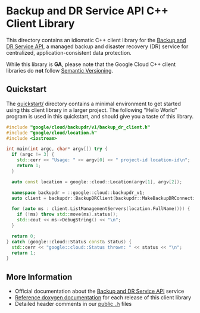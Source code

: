 # Backup and DR Service API C++ Client Library

This directory contains an idiomatic C++ client library for the
[Backup and DR Service API][cloud-service-docs], a managed backup and disaster
recovery (DR) service for centralized, application-consistent data protection.

While this library is **GA**, please note that the Google Cloud C++ client
libraries do **not** follow [Semantic Versioning](https://semver.org/).

## Quickstart

The [quickstart/](quickstart/README.md) directory contains a minimal environment
to get started using this client library in a larger project. The following
"Hello World" program is used in this quickstart, and should give you a taste of
this library.

<!-- inject-quickstart-start -->

```cc
#include "google/cloud/backupdr/v1/backup_dr_client.h"
#include "google/cloud/location.h"
#include <iostream>

int main(int argc, char* argv[]) try {
  if (argc != 3) {
    std::cerr << "Usage: " << argv[0] << " project-id location-id\n";
    return 1;
  }

  auto const location = google::cloud::Location(argv[1], argv[2]);

  namespace backupdr = ::google::cloud::backupdr_v1;
  auto client = backupdr::BackupDRClient(backupdr::MakeBackupDRConnection());

  for (auto ms : client.ListManagementServers(location.FullName())) {
    if (!ms) throw std::move(ms).status();
    std::cout << ms->DebugString() << "\n";
  }

  return 0;
} catch (google::cloud::Status const& status) {
  std::cerr << "google::cloud::Status thrown: " << status << "\n";
  return 1;
}
```

<!-- inject-quickstart-end -->

## More Information

- Official documentation about the
  [Backup and DR Service API][cloud-service-docs] service
- [Reference doxygen documentation][doxygen-link] for each release of this
  client library
- Detailed header comments in our [public `.h`][source-link] files

[cloud-service-docs]: https://cloud.google.com/backup-disaster-recovery
[doxygen-link]: https://cloud.google.com/cpp/docs/reference/backupdr/latest/
[source-link]: https://github.com/googleapis/google-cloud-cpp/tree/main/google/cloud/backupdr
